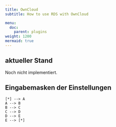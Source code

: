 ```yaml
---
title: OwnCloud
subtitle: How to use RDS with OwnCloud

menu:
  doc:
    parent: plugins
weight: 1200
mermaid: true
---
```


## aktueller Stand

Noch nicht implementiert.

## Eingabemasken der Einstellungen

```mermaid
[*] --> A
A --> B
B --> C
C --> D
D --> E
E --> [*]
```
